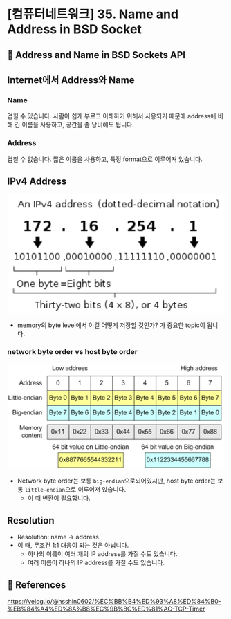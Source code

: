 # [컴퓨터네트워크] 35. Name and Address in BSD Socket

<aside>

# 💖 Address and Name in BSD Sockets API

</aside>

## Internet에서 Address와 Name

### Name

겹칠 수 있습니다. 사람이 쉽게 부르고 이해하기 위해서 사용되기 때문에 address에 비해 긴 이름을 사용하고, 공간을 좀 낭비해도 됩니다.

### Address

겹칠 수 없습니다. 짧은 이름을 사용하고, 특정 format으로 이루어져 있습니다.

## IPv4 Address

![image.png](%5B%E1%84%8F%E1%85%A5%E1%86%B7%E1%84%91%E1%85%B2%E1%84%90%E1%85%A5%E1%84%82%E1%85%A6%E1%84%90%E1%85%B3%E1%84%8B%E1%85%AF%E1%84%8F%E1%85%B3%5D%2035%20Name%20and%20Address%20in%20BSD%20Socke%201843f66f5225808daa0ede7d3ae6a278/image.png)

- memory의 byte level에서 이걸 어떻게 저장할 것인가? 가 중요한 topic이 됩니다.

### network byte order vs host byte order

![image.png](%5B%E1%84%8F%E1%85%A5%E1%86%B7%E1%84%91%E1%85%B2%E1%84%90%E1%85%A5%E1%84%82%E1%85%A6%E1%84%90%E1%85%B3%E1%84%8B%E1%85%AF%E1%84%8F%E1%85%B3%5D%2035%20Name%20and%20Address%20in%20BSD%20Socke%201843f66f5225808daa0ede7d3ae6a278/image%201.png)

- Network byte order는 보통 `big-endian`으로되어있지만, host byte order는 보통 `little-endian`으로 이루어져 있습니다.
    - 이 때 변환이 필요합니다.

## Resolution

- Resolution: name → address
- 이 때, 무조건 1:1 대응이 되는 것은 아닙니다.
    - 하나의 이름이 여러 개의 IP address를 가질 수도 있습니다.
    - 여러 이름이 하나의 IP address를 가질 수도 있습니다.

<aside>

# 💖 References

</aside>

https://velog.io/@hsshin0602/%EC%BB%B4%ED%93%A8%ED%84%B0-%EB%84%A4%ED%8A%B8%EC%9B%8C%ED%81%AC-TCP-Timer